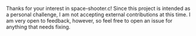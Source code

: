 Thanks for your interest in space-shooter.c! Since this project is intended as a personal challenge, I am not accepting external contributions at this time. I am very open to feedback, however, so feel free to open an issue for anything that needs fixing.